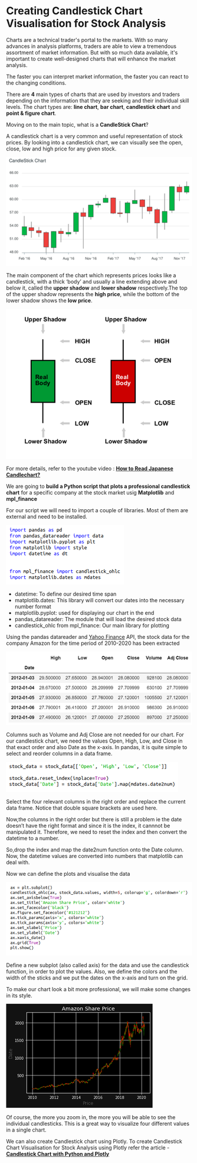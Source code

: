 # Creating Candlestick Chart Visualisation for Stock Analysis

Charts are a technical trader's portal to the markets. With so many advances in analysis platforms, traders are able to view a tremendous assortment of market information. But with so much data available, it's important to create well-designed charts that will enhance the market analysis. 

The faster you can interpret market information, the faster you can react to the changing conditions.

There are **4** main types of charts that are used by investors and traders depending on the information that they are seeking and their individual skill levels. The chart types are: **line chart**, **bar chart**, **candlestick chart** and **point & figure chart**. 

Moving on to the main topic, what is a **CandleStick Chart**?

A candlestick chart is a very common and useful representation of stock prices. By looking into a candlestick chart, we can visually see the open, close, low and high price for any given stock.

![](candlestick-basic.svg)

The main component of the chart which represents prices looks like a candlestick, with a thick ‘body’ and usually a line extending above and below it, called the **upper shadow** and **lower shadow** respectively.The top of the upper shadow represents the **high price**, while the bottom of the lower shadow shows the **low price**.

![](forex-candlestick.gif)

For more details, refer to the youtube video : [**How to Read Japanese Candlechart?**](https://youtu.be/OGFxp3Pixg8)

We are going to **build a Python script that plots a professional candlestick chart** for a specific company at the stock market usig **Matplotlib** and **mpl_finance**

For our script we will need to import a couple of libraries. Most of them are external and need to be installed.

![](Image1.png)

- datetime: To define our desired time span
- matplotlib.dates: This library will convert our dates into the necessary number format
- matplotlib.pyplot: used for displaying our chart in the end
- pandas_datareader: The module that will load the desired stock data
- candlestick_ohlc from mpl_finance: Our main library for plotting

Using the pandas datareader and [Yahoo Finance](https://in.finance.yahoo.com/)  API, the stock data for the company Amazon for the time period of 2010-2020 has been extracted

![](Image4.png)

Columns such as Volume and Adj Close are not needed for our chart. For our candlestick chart, we need the values Open, High, Low, and Close in that exact order and also Date as the x-axis. In pandas, it is quite simple to select and reorder columns in a data frame.


![](Image2.png)

Select the four relevant columns in the right order and replace the current data frame. Notice that double square brackets are used here.

Now,the columns in the right order but there is still a problem ie the date doesn’t have the right format and since it is the index, it cannnot be manipulated it. Therefore, we need to reset the index and then convert the datetime to a number.

So,drop the index and map the date2num function onto the Date column. Now, the datetime values are converted into numbers that matplotlib can deal with.

Now we can define the plots and visualise the data

![](Image3.png)

Define a new subplot (also called axis) for the data and use the candlestick function, in order to plot the values. Also, we define the colors and the width of the sticks and we put the dates on the x-axis and turn on the grid.

To make our chart look a bit more professional, we will make some changes in its style.


![](Image5.png)

Of course, the more you zoom in, the more you will be able to see the individual candlesticks. This is a great way to visualize four different values in a single chart.

We can also create Candlestick chart using Plotly. To create Candlestick Chart Visualisation for Stock Analysis using Plotly refer the article - [**Candlestick Chart with Python and Plotly**](https://towardsdatascience.com/python-stock-analysis-candlestick-chart-with-python-and-plotly-e619143642bb) 
